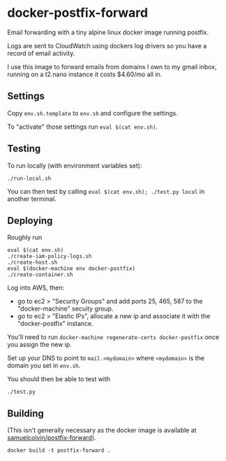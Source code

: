 # docker-postfix-forward

Email forwarding with a tiny alpine linux docker image running postfix.

Logs are sent to CloudWatch using dockers log drivers so you have a record of email activity.
 
I use this image to forward emails from domains I own to my gmail inbox, running on a t2.nano instance it 
costs $4.60/mo all in.

## Settings

Copy `env.sh.template` to `env.sh` and configure the settings.

To "activate" those settings run `eval $(cat env.sh)`.

## Testing

To run locally (with environment variables set):

    ./run-local.sh

You can then test by calling `eval $(cat env.sh); ./test.py local` in another terminal.

## Deploying

Roughly run

    eval $(cat env.sh)
    ./create-iam-policy-logs.sh
    ./create-host.sh
    eval $(docker-machine env docker-postfix)
    ./create-container.sh

Log into AWS, then:
* go to ec2 > "Security Groups" and add ports 25, 465, 587 to the "docker-machine" secuity group.
* go to ec2 > "Elastic IPs", allocate a new ip and associate it with the "docker-postfix" instance.

You'll need to run `docker-machine regenerate-certs docker-postfix` once you assign the new ip.

Set up your DNS to point to `mail.<mydomain>` where `<mydomain>` is the domain you set in `env.sh`.

You should then be able to test with

    ./test.py

## Building

(This isn't generally necessary as the docker image is available at 
[samuelcolvin/postfix-forward](https://hub.docker.com/r/samuelcolvin/postfix-forward/)).

    docker build -t postfix-forward .
